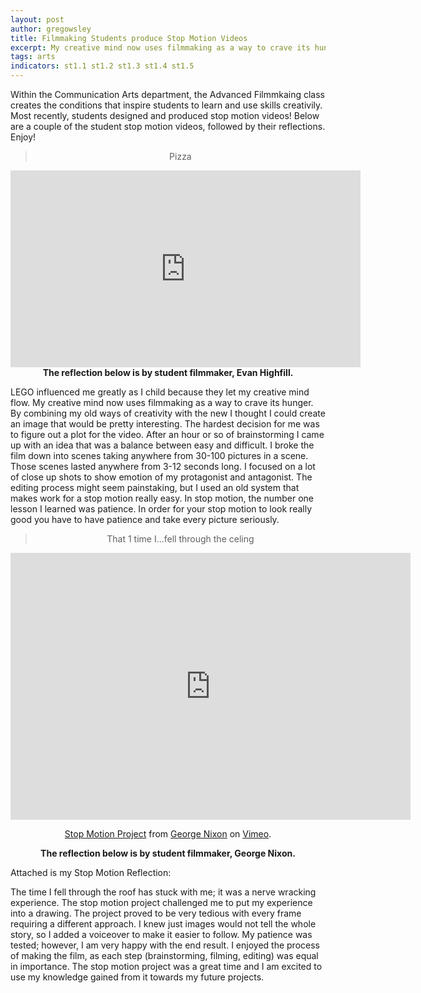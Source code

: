 ```yaml
---
layout: post
author: gregowsley
title: Filmmaking Students produce Stop Motion Videos
excerpt: My creative mind now uses filmmaking as a way to crave its hunger. I focused on a lot of close up shots to show emotion of my protagonist and antagonist. In stop motion, the number one lesson I learned was patience.
tags: arts
indicators: st1.1 st1.2 st1.3 st1.4 st1.5 
---
```


Within the Communication Arts department, the Advanced Filmmkaing class creates the conditions that inspire students to learn and use skills creativily. Most recently, students designed and produced stop motion videos! Below are a couple of the student stop motion videos, followed by their reflections. Enjoy!

<center><blockquote> Pizza </blockquote> </center>
<center>
<iframe width="560" height="315" src="https://www.youtube.com/embed/Pks16dUKyOs" frameborder="0" allow="autoplay; encrypted-media" allowfullscreen></iframe>
</center>

<center> <b> The reflection below is by student filmmaker, Evan Highfill. </b> </center>

LEGO influenced me greatly as I child because they let my creative mind flow. My creative mind now uses filmmaking as a way to crave its hunger. By combining my old ways of creativity with the new I thought I could create an image that would be pretty interesting. The hardest decision for me was to figure out a plot for the video. After an hour or so of brainstorming I came up with an idea that was a balance between easy and difficult. I broke the film down into scenes taking anywhere from 30-100 pictures in a scene. Those scenes lasted anywhere from 3-12 seconds long. I focused on a lot of close up shots to show emotion of my protagonist and antagonist. The editing process might seem painstaking, but I used an old system that makes work for a stop motion really easy. In stop motion, the number one lesson I learned was patience. In order for your stop motion to look really good you have to have patience and take every picture seriously. 

<center><blockquote> That 1 time I...fell through the celing </blockquote></center>
<center>
<iframe src="https://player.vimeo.com/video/292949303" width="640" height="427" frameborder="0" webkitallowfullscreen mozallowfullscreen allowfullscreen></iframe>
<p><a href="https://vimeo.com/292949303">Stop Motion Project</a> from <a href="https://vimeo.com/user70049317">George Nixon</a> on <a href="https://vimeo.com">Vimeo</a>.</p></center>

<center> <b> The reflection below is by student filmmaker, George Nixon.</b> </center>

Attached is my Stop Motion Reflection:

The time I fell through the roof has stuck with me; it was a nerve wracking experience. The stop motion project challenged me to put my experience into a drawing. The project proved to be very tedious with every frame requiring a different approach. I knew just images would not tell the whole story, so I added a voiceover to make it easier to follow. My patience was tested; however, I am very happy with the end result. I enjoyed the process of making the film, as each step (brainstorming, filming, editing) was equal in importance. The stop motion project was a great time and I am excited to use my knowledge gained from it towards my future projects.




